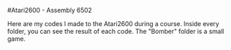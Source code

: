 #Atari2600 - Assembly 6502

Here are my codes I made to the Atari2600 during a course. Inside every folder, you can see the result of each code. The "Bomber" folder is a small game.
